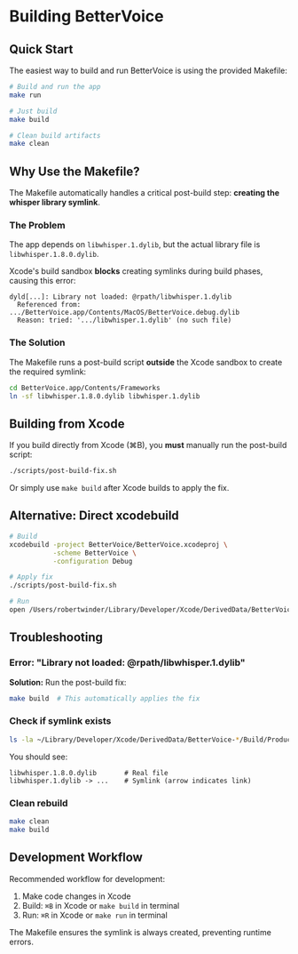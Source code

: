 # Building BetterVoice

## Quick Start

The easiest way to build and run BetterVoice is using the provided Makefile:

```bash
# Build and run the app
make run

# Just build
make build

# Clean build artifacts
make clean
```

## Why Use the Makefile?

The Makefile automatically handles a critical post-build step: **creating the whisper library symlink**.

### The Problem

The app depends on `libwhisper.1.dylib`, but the actual library file is `libwhisper.1.8.0.dylib`.

Xcode's build sandbox **blocks** creating symlinks during build phases, causing this error:
```
dyld[...]: Library not loaded: @rpath/libwhisper.1.dylib
  Referenced from: .../BetterVoice.app/Contents/MacOS/BetterVoice.debug.dylib
  Reason: tried: '.../libwhisper.1.dylib' (no such file)
```

### The Solution

The Makefile runs a post-build script **outside** the Xcode sandbox to create the required symlink:

```bash
cd BetterVoice.app/Contents/Frameworks
ln -sf libwhisper.1.8.0.dylib libwhisper.1.dylib
```

## Building from Xcode

If you build directly from Xcode (⌘B), you **must** manually run the post-build script:

```bash
./scripts/post-build-fix.sh
```

Or simply use `make build` after Xcode builds to apply the fix.

## Alternative: Direct xcodebuild

```bash
# Build
xcodebuild -project BetterVoice/BetterVoice.xcodeproj \
           -scheme BetterVoice \
           -configuration Debug

# Apply fix
./scripts/post-build-fix.sh

# Run
open /Users/robertwinder/Library/Developer/Xcode/DerivedData/BetterVoice-*/Build/Products/Debug/BetterVoice.app
```

## Troubleshooting

### Error: "Library not loaded: @rpath/libwhisper.1.dylib"

**Solution:** Run the post-build fix:
```bash
make build  # This automatically applies the fix
```

### Check if symlink exists

```bash
ls -la ~/Library/Developer/Xcode/DerivedData/BetterVoice-*/Build/Products/Debug/BetterVoice.app/Contents/Frameworks/libwhisper*
```

You should see:
```
libwhisper.1.8.0.dylib       # Real file
libwhisper.1.dylib -> ...    # Symlink (arrow indicates link)
```

### Clean rebuild

```bash
make clean
make build
```

## Development Workflow

Recommended workflow for development:

1. Make code changes in Xcode
2. Build: `⌘B` in Xcode or `make build` in terminal
3. Run: `⌘R` in Xcode or `make run` in terminal

The Makefile ensures the symlink is always created, preventing runtime errors.
